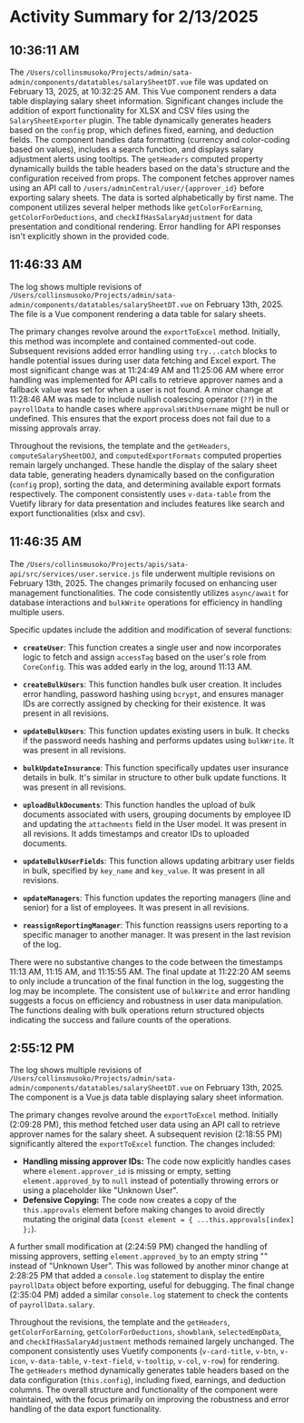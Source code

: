 # Activity Summary for 2/13/2025

## 10:36:11 AM
The `/Users/collinsmusoko/Projects/admin/sata-admin/components/datatables/salarySheetDT.vue` file was updated on February 13, 2025, at 10:32:25 AM.  This Vue component renders a data table displaying salary sheet information.  Significant changes include the addition of export functionality for XLSX and CSV files using the `SalarySheetExporter` plugin.  The table dynamically generates headers based on the `config` prop, which defines fixed, earning, and deduction fields.  The component handles data formatting (currency and color-coding based on values),  includes a search function, and displays salary adjustment alerts using tooltips. The `getHeaders` computed property dynamically builds the table headers based on the data's structure and the configuration received from props. The component fetches approver names using an API call to `/users/adminCentral/user/{approver_id}` before exporting salary sheets.  The data is sorted alphabetically by first name.  The component utilizes several helper methods like `getColorForEarning`, `getColorForDeductions`, and `checkIfHasSalaryAdjustment` for data presentation and conditional rendering.  Error handling for API responses isn't explicitly shown in the provided code.


## 11:46:33 AM
The log shows multiple revisions of `/Users/collinsmusoko/Projects/admin/sata-admin/components/datatables/salarySheetDT.vue` on February 13th, 2025.  The file is a Vue component rendering a data table for salary sheets.

The primary changes revolve around the `exportToExcel` method.  Initially, this method was incomplete and contained commented-out code.  Subsequent revisions added error handling using `try...catch` blocks to handle potential issues during user data fetching and Excel export. The most significant change was at 11:24:49 AM and 11:25:06 AM where error handling was implemented for API calls to retrieve approver names and a fallback value was set for when a user is not found. A minor change at 11:28:46 AM was made to include nullish coalescing operator (`??`) in the `payrollData` to handle cases where `approvalsWithUsername` might be null or undefined.  This ensures that the export process does not fail due to a missing approvals array.

Throughout the revisions, the template and the `getHeaders`, `computeSalarySheetDOJ`, and `computedExportFormats` computed properties remain largely unchanged. These handle the display of the salary sheet data table, generating headers dynamically based on the configuration (`config` prop), sorting the data, and determining available export formats respectively.  The component consistently uses  `v-data-table` from the Vuetify library for data presentation and includes features like search and export functionalities (xlsx and csv).


## 11:46:35 AM
The `/Users/collinsmusoko/Projects/apis/sata-api/src/services/user.service.js` file underwent multiple revisions on February 13th, 2025.  The changes primarily focused on enhancing user management functionalities.  The code consistently utilizes `async/await` for database interactions and `bulkWrite` operations for efficiency in handling multiple users.

Specific updates include the addition and modification of several functions:

* **`createUser`**: This function creates a single user and now incorporates logic to fetch and assign `accessTag` based on the user's role from `CoreConfig`.  This was added early in the log, around 11:13 AM.

* **`createBulkUsers`**: This function handles bulk user creation. It includes error handling, password hashing using `bcrypt`, and ensures manager IDs are correctly assigned by checking for their existence.  It was present in all revisions.


* **`updateBulkUsers`**: This function updates existing users in bulk. It checks if the password needs hashing and performs updates using `bulkWrite`.  It was present in all revisions.

* **`bulkUpdateInsurance`**:  This function specifically updates user insurance details in bulk. It's similar in structure to other bulk update functions. It was present in all revisions.

* **`uploadBulkDocuments`**: This function handles the upload of bulk documents associated with users, grouping documents by employee ID and updating the `attachments` field in the User model.  It was present in all revisions. It adds timestamps and creator IDs to uploaded documents.

* **`updateBulkUserFields`**:  This function allows updating arbitrary user fields in bulk, specified by `key_name` and `key_value`. It was present in all revisions.

* **`updateManagers`**: This function updates the reporting managers (line and senior) for a list of employees. It was present in all revisions.

* **`reassignReportingManager`**: This function reassigns users reporting to a specific manager to another manager. It was present in the last revision of the log.


There were no substantive changes to the code between the timestamps 11:13 AM, 11:15 AM, and 11:15:55 AM. The final update at 11:22:20 AM seems to only include a truncation of the final function in the log, suggesting the log may be incomplete. The consistent use of `bulkWrite` and error handling suggests a focus on efficiency and robustness in user data manipulation. The functions dealing with bulk operations return structured objects indicating the success and failure counts of the operations.


## 2:55:12 PM
The log shows multiple revisions of `/Users/collinsmusoko/Projects/admin/sata-admin/components/datatables/salarySheetDT.vue` on February 13th, 2025.  The component is a Vue.js data table displaying salary sheet information.

The primary changes revolve around the `exportToExcel` method.  Initially (2:09:28 PM), this method fetched user data using an API call to retrieve approver names for the salary sheet.  A subsequent revision (2:18:55 PM) significantly altered the `exportToExcel` function. The changes included:

* **Handling missing approver IDs:** The code now explicitly handles cases where `element.approver_id` is missing or empty, setting `element.approved_by` to `null` instead of potentially throwing errors or using a placeholder like "Unknown User".
* **Defensive Copying:**  The code now creates a copy of the `this.approvals` element before making changes to avoid directly mutating the original data (`const element = { ...this.approvals[index] };`).

A further small modification at (2:24:59 PM) changed the handling of missing approvers, setting `element.approved_by` to an empty string "" instead of "Unknown User".  This was followed by another minor change at 2:28:25 PM that added a `console.log` statement to display the entire `payrollData` object before exporting, useful for debugging. The final change (2:35:04 PM) added a similar `console.log` statement to check the contents of `payrollData.salary`.

Throughout the revisions, the template and the `getHeaders`, `getColorForEarning`, `getColorForDeductions`, `showblank`, `selectedEmpData`, and `checkIfHasSalaryAdjustment` methods remained largely unchanged.  The component consistently uses Vuetify components (`v-card-title`, `v-btn`, `v-icon`, `v-data-table`, `v-text-field`, `v-tooltip`, `v-col`, `v-row`) for rendering. The `getHeaders` method dynamically generates table headers based on the data configuration (`this.config`), including fixed, earnings, and deduction columns. The overall structure and functionality of the component were maintained, with the focus primarily on improving the robustness and error handling of the data export functionality.
